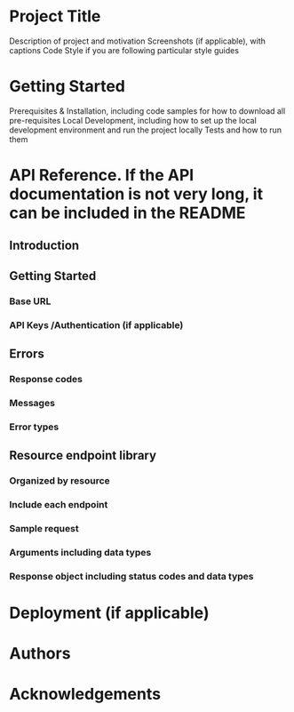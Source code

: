 # Project Title

Description of project and motivation
Screenshots (if applicable), with captions
Code Style if you are following particular style guides

# Getting Started
Prerequisites & Installation, including code samples for how to download all pre-requisites
Local Development, including how to set up the local development environment and run the project locally
Tests and how to run them

# API Reference. If the API documentation is not very long, it can be included in the README


## Introduction
## Getting Started
### Base URL
### API Keys /Authentication (if applicable)
## Errors
### Response codes
### Messages
### Error types
## Resource endpoint library
### Organized by resource
### Include each endpoint
### Sample request
### Arguments including data types
### Response object including status codes and data types


# Deployment (if applicable)

# Authors

# Acknowledgements
